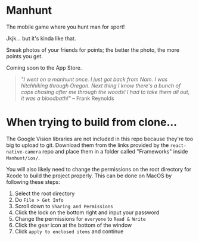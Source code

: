 # Manhunt
The mobile game where you hunt man for sport!

Jkjk... but it's kinda like that.

Sneak photos of your friends for points; the better the photo, the more points you get.

Coming soon to the App Store.

> *"I went on a manhunt once. I just got back from Nam. I was hitchhiking through Oregon. Next thing I know there's a bunch of cops chasing after me through the woods! I had to take them all out, it was a bloodbath!"*
– Frank Reynolds

# When trying to build from clone...
The Google Vision libraries are not included in this repo because they're too big to upload to git. Download them from the links provided by the `react-native-camera` repo and place them in a folder called "Frameworks" inside `Manhunt/ios/`.

You will also likely need to change the permissions on the root directory for Xcode to build the project properly. This can be done on MacOS by following these steps:
1. Select the root directory
2. Do `File > Get Info`
3. Scroll down to `Sharing and Permissions`
4. Click the lock on the bottom right and input your password
5. Change the permissions for `everyone` to `Read & Write`
6. Click the gear icon at the bottom of the window
7. Click `apply to enclosed items` and continue
